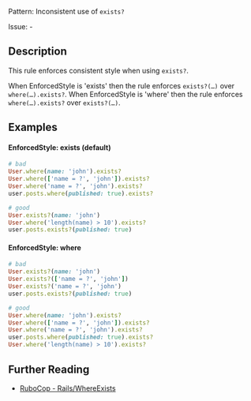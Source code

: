 Pattern: Inconsistent use of `exists?`

Issue: -

## Description

This rule enforces consistent style when using `exists?`.

When EnforcedStyle is 'exists' then the rule enforces `exists?(…​)` over `where(…​).exists?`.
When EnforcedStyle is 'where' then the rule enforces `where(…​).exists?` over `exists?(…​)`.

## Examples

#### EnforcedStyle: exists (default)

```ruby
# bad
User.where(name: 'john').exists?
User.where(['name = ?', 'john']).exists?
User.where('name = ?', 'john').exists?
user.posts.where(published: true).exists?

# good
User.exists?(name: 'john')
User.where('length(name) > 10').exists?
user.posts.exists?(published: true)
```

#### EnforcedStyle: where

```ruby
# bad
User.exists?(name: 'john')
User.exists?(['name = ?', 'john'])
User.exists?('name = ?', 'john')
user.posts.exists?(published: true)

# good
User.where(name: 'john').exists?
User.where(['name = ?', 'john']).exists?
User.where('name = ?', 'john').exists?
user.posts.where(published: true).exists?
User.where('length(name) > 10').exists?
```

## Further Reading

* [RuboCop - Rails/WhereExists](https://docs.rubocop.org/rubocop-rails/cops_rails.html#railswhereexists)

